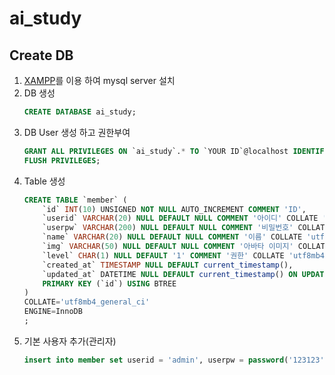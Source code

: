 # ai_study

## Create DB

1. [XAMPP](https://www.apachefriends.org/index.html,target="_blank")를 이용 하여 mysql server 설치
2. DB 생성
    ~~~sql
    CREATE DATABASE ai_study;
    ~~~
3. DB User 생성 하고 권한부여
    ~~~sql
    GRANT ALL PRIVILEGES ON `ai_study`.* TO `YOUR ID`@localhost IDENTIFIED BY `YOUR PASSWORD` WITH GRANT OPTION;
    FLUSH PRIVILEGES;
    ~~~
4. Table 생성
    ~~~sql
    CREATE TABLE `member` (
        `id` INT(10) UNSIGNED NOT NULL AUTO_INCREMENT COMMENT 'ID',
        `userid` VARCHAR(20) NULL DEFAULT NULL COMMENT '아이디' COLLATE 'utf8mb4_general_ci',
        `userpw` VARCHAR(200) NULL DEFAULT NULL COMMENT '비밀번호' COLLATE 'utf8mb4_general_ci',
        `name` VARCHAR(20) NULL DEFAULT NULL COMMENT '이름' COLLATE 'utf8mb4_general_ci',
        `img` VARCHAR(50) NULL DEFAULT NULL COMMENT '아바타 이미지' COLLATE 'utf8mb4_general_ci',
        `level` CHAR(1) NULL DEFAULT '1' COMMENT '권한' COLLATE 'utf8mb4_general_ci',
        `created_at` TIMESTAMP NULL DEFAULT current_timestamp(),
        `updated_at` DATETIME NULL DEFAULT current_timestamp() ON UPDATE current_timestamp(),
        PRIMARY KEY (`id`) USING BTREE
    )
    COLLATE='utf8mb4_general_ci'
    ENGINE=InnoDB
    ;
    ~~~
5. 기본 사용자 추가(관리자)
    ~~~sql
    insert into member set userid = 'admin', userpw = password('123123'), name = '관리자', img = 'member.png';
    ~~~